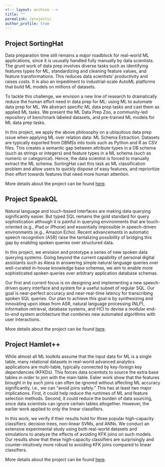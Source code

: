 ```yaml
---
<!-- layout: archive -->
title: ""
permalink: /projects/
author_profile: true
---
```

##  Project SortingHat

Data preparation time still remains a major roadblock for real-world ML applications, since it is ususally handled fully manually by data scientists. The grunt work of data prep involves diverse tasks such as identifying features types for ML, standardizing and cleaning feature values, and feature transformations. This reduces data scientists’ productivity and raises costs. It is also an impediment to industrial-scale AutoML platforms that build ML models on millions of datasets.



To tackle this challenge, we envision a new line of research to dramatically reduce the human effort need in data prep for ML: using ML to automate data prep for ML. We abstract specific ML data prep tasks and cast them as applied ML tasks. We present the ML Data Prep Zoo, a community-led repository of benchmark labeled datasets, and pre-trained ML models for ML data prep tasks.



In this project, we apply the above philosophy on a ubiquitous data prep issue when applying ML over relation data: ML Schema Extraction. Datasets are typically exported from DBMSs into tools such as Python and R as CSV files. This creates a semantic gap between attribute types in a DB schema (such as strings or integers) and feature types in a ML schema (such as numeric or categorical). Hence, the data scientist is forced to manually extract the ML schema. SortingHat cast this task as ML classification problem and allow users to quickly dispose of easy features, and repriortize their effort towards features that need more human attention.


More details about the project can be found [here](https://adalabucsd.github.io/sortinghat).

##  Project SpeakQL

Natural language and touch-based interfaces are making data querying significantly easier. But typed SQL remains the gold standard for query sophistication although it is painful in querying environments that are touch-oriented (e.g., iPad or iPhone) and essentially impossible in speech-driven environments (e.g., Amazon Echo). Recent advancements in automatic speech recognition (ASR) raise the tantalizing possibility of bridging this gap by enabling spoken queries over structured data.


In this project, we envision and prototype a series of new spoken data querying systems. Going beyond the current capability of personal digital assistants such as Alexa in answering simple natural language queries over well-curated in-house knowledge base schemas, we aim to enable more sophisticated spoken queries over arbitrary application database schemas.


Our first and current focus is on designing and implementing a new speech-driven query interface and system for a useful subset of regular SQL. Our goal is near-perfect accuracy and near-real-time latency for transcribing spoken SQL queries. Our plan to achieve this goal is by synthesizing and innovating upon ideas from ASR, natural language processing (NLP), information retrieval, database systems, and HCI to devise a modular end-to-end system architecture that combines new automated algorithms with user interactions.


More details about the project can be found [here](https://adalabucsd.github.io/speakql).

##  Project Hamlet++


While almost all ML toolkits assume that the input data for ML is a single table, many relational datasets in real-world advanced analytics applications are multi-table, typically connected by key-foreign key dependencies (KFKDs). This forces data scientists to source the extra base tables in order to join with the main table. Ealier work show that the features brought in by such joins can often be ignored without affecting ML accuracy significantly, i.e., we can “avoid joins safely.” This has at least two major implications. First, it could help reduce the runtimes of ML and feature selection methods. Second, it could reduce the burden of data sourcing, since data scientists can ignore certain tables altogether. However, the earlier work applied to only the linear classifiers. <br> 


In this work, we verify if their results hold for three popular high-capacity classifiers: decision trees, non-linear SVMs, and ANNs. We conduct an extensive experimental study using both real-world datasets and simulations to analyze the effects of avoiding KFK joins on such models. Our results show that these high-capacity classifiers are surprisingly and counter-intuitively more robust to avoiding KFK joins compared to linear classifiers. <br>


More details about the project can be found [here](https://adalabucsd.github.io/hamlet).